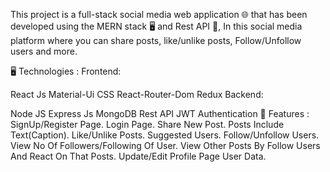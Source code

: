 This project is a full-stack social media web application 🌐 that has been developed using the MERN stack 🖥️ and Rest API 🚀, In this social media platform where you can share posts, like/unlike posts, Follow/Unfollow users and more.

🖥️ Technologies :
Frontend:

React Js
Material-Ui
CSS
React-Router-Dom
Redux
Backend:

Node JS
Express Js
MongoDB
Rest API
JWT Authentication
🚀 Features :
SignUp/Register Page.
Login Page.
Share New Post.
Posts Include Text(Caption).
Like/Unlike Posts.
Suggested Users.
Follow/Unfollow Users.
View No Of Followers/Following Of User.
View Other Posts By Follow Users And React On That Posts.
Update/Edit Profile Page User Data.
